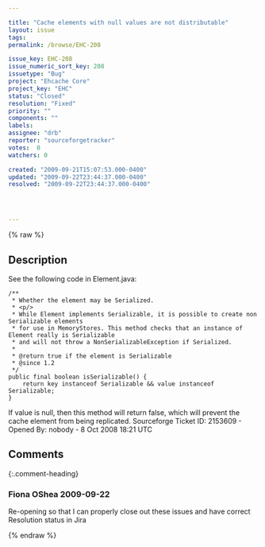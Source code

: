 ```yaml
---

title: "Cache elements with null values are not distributable"
layout: issue
tags: 
permalink: /browse/EHC-208

issue_key: EHC-208
issue_numeric_sort_key: 208
issuetype: "Bug"
project: "Ehcache Core"
project_key: "EHC"
status: "Closed"
resolution: "Fixed"
priority: ""
components: ""
labels: 
assignee: "drb"
reporter: "sourceforgetracker"
votes:  0
watchers: 0

created: "2009-09-21T15:07:53.000-0400"
updated: "2009-09-22T23:44:37.000-0400"
resolved: "2009-09-22T23:44:37.000-0400"




---
```


{% raw %}

## Description

<div markdown="1" class="description">

See the following code in Element.java:

    /**
     * Whether the element may be Serialized.
     * <p/>
     * While Element implements Serializable, it is possible to create non Serializable elements
     * for use in MemoryStores. This method checks that an instance of Element really is Serializable
     * and will not throw a NonSerializableException if Serialized.
     *
     * @return true if the element is Serializable
     * @since 1.2
     */
    public final boolean isSerializable() {
        return key instanceof Serializable && value instanceof Serializable;
    }

If value is null, then this method will return false, which will prevent the cache element from being replicated.
Sourceforge Ticket ID: 2153609 - Opened By: nobody - 8 Oct 2008 18:21 UTC

</div>

## Comments


{:.comment-heading}
### **Fiona OShea** <span class="date">2009-09-22</span>

<div markdown="1" class="comment">

Re-opening so that I can properly close out these issues and have correct Resolution status in Jira

</div>



{% endraw %}
